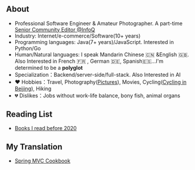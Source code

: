 # 


## About
  * Professional Software Engineer & Amateur Photographer. A part-time [Senior Community Editor @InfoQ](https://www.infoq.cn/profile/AA1BDD107B4C41/publish/all)
  * Industry: Internet/e-commerce/Software(10+ years)
  * Programming languages: Java(7+ years)/JavaScript. Interested in Python/Go
  * Human/Natural languages: I speak Mandarin Chinese :cn: &English :uk:. Also Interested in French :fr: , German :de:, Spanish:es:...I'm determined to be a **polyglot**
  * Specialization：Backend/server-side/full-stack. Also Interested in AI
  * :heart: Hobbies：Travel, Photography([Pictures](https://www.bilibili.com/list/396377427?sid=3102488&desc=1&oid=286562216&bvid=BV1Qf4y1X7Be)), Movies, Cycling([Cycling in Beijing](https://www.bilibili.com/video/BV1bp4y1a7oT/)), Hiking
  *  :broken_heart: Dislikes：Jobs without work-life balance, bony fish, animal organs
   
## Reading List

  * [Books I read before 2020](/reading)

## My Translation
  * [Spring MVC Cookbook](https://item.jd.com/12164922.html)
